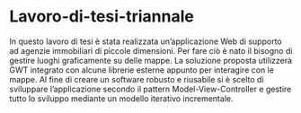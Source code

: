 Lavoro-di-tesi-triannale
========================

In questo lavoro di tesi è stata realizzata un’applicazione Web di supporto ad agenzie immobiliari di piccole dimensioni. Per fare ciò è nato il bisogno di gestire luoghi graficamente su delle mappe. La soluzione proposta utilizzerà GWT integrato con alcune librerie esterne appunto per interagire con le mappe. Al fine di creare un software robusto e riusabile si è scelto di sviluppare l’applicazione secondo il pattern Model-View-Controller e gestire tutto lo sviluppo mediante un modello iterativo incrementale.
